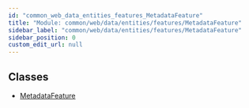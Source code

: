 ```yaml
---
id: "common_web_data_entities_features_MetadataFeature"
title: "Module: common/web/data/entities/features/MetadataFeature"
sidebar_label: "common/web/data/entities/features/MetadataFeature"
sidebar_position: 0
custom_edit_url: null
---
```


## Classes

- [MetadataFeature](../classes/common_web_data_entities_features_MetadataFeature.MetadataFeature.md)
